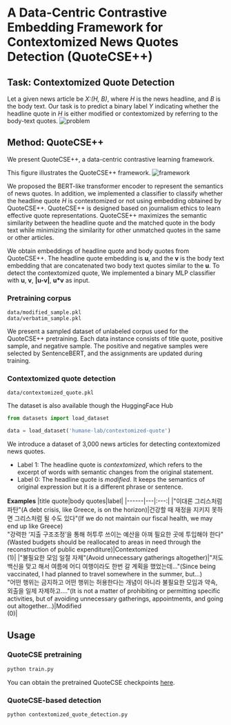 # A Data-Centric Contrastive Embedding Framework for Contextomized News Quotes Detection (QuoteCSE++)

## Task: Contextomized Quote Detection
Let a given news article be *X:(H, B)*, where *H* is the news headline, and *B* is the body text. Our task is to predict a binary label *Y* indicating whether the headline quote in *H* is either modified or contextomized by referring to the body-text quotes.
![problem](https://github.com/ssu-humane/data-centric-contextomized-quote-framework/assets/80903024/75bbb382-87ea-4050-acc9-dc489567c35a)

## Method: QuoteCSE++

We present QuoteCSE++, a data-centric contrastive learning framework. 

This figure illustrates the QuoteCSE++ framework.
![framework](https://github.com/ssu-humane/data-centric-contextomized-quote-framework/assets/80903024/0a926133-0151-4246-bf34-1eb785fcf9f3)

We proposed the BERT-like transformer encoder to represent the semantics of news quotes. In addition, we implemented a classifier to classify whether the headline quote *H* is contextomized or not using embedding obtained by QuoteCSE++. 
QuoteCSE++ is designed based on journalism ethics to learn effective quote representations. QuoteCSE++ maximizes the semantic similarity between the headline quote and the matched quote in the body text while minimizing the similarity for other unmatched quotes in the same or other articles.

We obtain embeddings of headline quote and body quotes from QuoteCSE++. The headline quote embedding is **u**, and the **v** is the body text embedding that are concatenated two body text quotes similar to the **u**. To detect the contextomized quote, We implemented a binary MLP classifier with **u**, **v**, **|u-v|**, **u*v** as input.



### Pretraining corpus
```
data/modified_sample.pkl
data/verbatim_sample.pkl
```
We present a sampled dataset of unlabeled corpus used for the QuoteCSE++ pretraining. Each data instance consists of title quote, positive sample, and negative sample. The positive and negative samples were selected by SentenceBERT, and the assignments are updated during training.

### Contextomized quote detection
```
data/contextomized_quote.pkl
```

The dataset is also available though the HuggingFace Hub
```python
from datasets import load_dataset

data = load_dataset('humane-lab/contextomized-quote')
```
We introduce a dataset of 3,000 news articles for detecting contextomized news quotes.
- Label 1: The headline quote is *contextomized*, which refers to the excerpt of words with semantic changes from the original statement.
- Label 0: The headline quote is *modified*. It keeps the semantics of original expression but it is a different phrase or sentence.

**Examples**
|title quote|body quotes|label|
|------|---|:---:|
|"이대론 그리스처럼 파탄"(A debt crisis, like Greece, is on the horizon)|건강할 때 재정을 지키지 못하면 그리스처럼 될 수도 있다"(If we do not maintain our fiscal health, we may end up like Greece) <br/> "강력한 ‘지출 구조조정’을 통해 허투루 쓰이는 예산을 아껴 필요한 곳에 투입해야 한다"(Wasted budgets should be reallocated to areas in need through the reconstruction of public expenditure)|Contextomized <br/> (1)|
|"불필요한 모임 일절 자제"(Avoid unnecessary gatherings altogether)|"저도 백신을 맞고 해서 여름에 어디 여행이라도 한번 갈 계획을 했었는데..."(Since being vaccinated, I had planned to travel somewhere in the summer, but...) <br/> "어떤 행위는 금지하고 어떤 행위는 허용한다는 개념이 아니라 불필요한 모임과 약속, 외출을 일제 자제하고…."(It is not a matter of prohibiting or permitting specific activities, but of avoiding unnecessary gatherings, appointments, and going out altogether...)|Modified <br/> (0)|


## Usage

### QuoteCSE pretraining
```python
python train.py 
```
You can obtain the pretrained QuoteCSE checkpoints [here](https://drive.google.com/drive/folders/1XL34nX27vYDiJUZyhHaWqlD8cno672mH?usp=sharing).

### QuoteCSE-based detection
```python
python contextomized_quote_detection.py 
```
